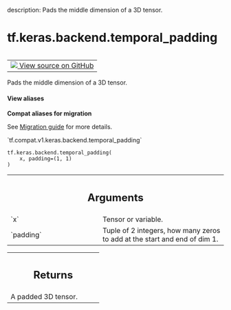 description: Pads the middle dimension of a 3D tensor.

<div itemscope itemtype="http://developers.google.com/ReferenceObject">
<meta itemprop="name" content="tf.keras.backend.temporal_padding" />
<meta itemprop="path" content="Stable" />
</div>

# tf.keras.backend.temporal_padding

<!-- Insert buttons and diff -->

<table class="tfo-notebook-buttons tfo-api nocontent" align="left">
<td>
  <a target="_blank" href="https://github.com/tensorflow/tensorflow/blob/r2.2/tensorflow/python/keras/backend.py#L3096-L3110">
    <img src="https://www.tensorflow.org/images/GitHub-Mark-32px.png" />
    View source on GitHub
  </a>
</td>
</table>



Pads the middle dimension of a 3D tensor.

<section class="expandable">
  <h4 class="showalways">View aliases</h4>
  <p>
<b>Compat aliases for migration</b>
<p>See
<a href="https://www.tensorflow.org/guide/migrate">Migration guide</a> for
more details.</p>
<p>`tf.compat.v1.keras.backend.temporal_padding`</p>
</p>
</section>

<pre class="devsite-click-to-copy prettyprint lang-py tfo-signature-link">
<code>tf.keras.backend.temporal_padding(
    x, padding=(1, 1)
)
</code></pre>



<!-- Placeholder for "Used in" -->


<!-- Tabular view -->
 <table class="responsive fixed orange">
<colgroup><col width="214px"><col></colgroup>
<tr><th colspan="2"><h2 class="add-link">Arguments</h2></th></tr>

<tr>
<td>
`x`
</td>
<td>
Tensor or variable.
</td>
</tr><tr>
<td>
`padding`
</td>
<td>
Tuple of 2 integers, how many zeros to
add at the start and end of dim 1.
</td>
</tr>
</table>



<!-- Tabular view -->
 <table class="responsive fixed orange">
<colgroup><col width="214px"><col></colgroup>
<tr><th colspan="2"><h2 class="add-link">Returns</h2></th></tr>
<tr class="alt">
<td colspan="2">
A padded 3D tensor.
</td>
</tr>

</table>

